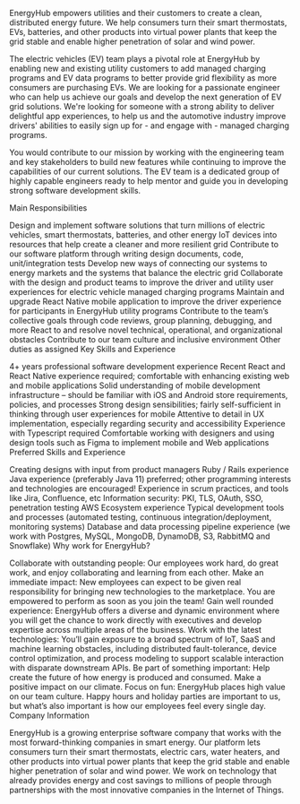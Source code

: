 EnergyHub empowers utilities and their customers to create a clean, distributed energy future. We help consumers turn their smart thermostats, EVs, batteries, and other products into virtual power plants that keep the grid stable and enable higher penetration of solar and wind power.

The electric vehicles (EV) team plays a pivotal role at EnergyHub by enabling new and existing utility customers to add managed charging programs and EV data programs to better provide grid flexibility as more consumers are purchasing EVs. We are looking for a passionate engineer who can help us achieve our goals and develop the next generation of EV grid solutions. We're looking for someone with a strong ability to deliver delightful app experiences, to help us and the automotive industry improve drivers' abilities to easily sign up for - and engage with - managed charging programs.

You would contribute to our mission by working with the engineering team and key stakeholders to build new features while continuing to improve the capabilities of our current solutions. The EV team is a dedicated group of highly capable engineers ready to help mentor and guide you in developing strong software development skills.  

Main Responsibilities

Design and implement software solutions that turn millions of electric vehicles, smart thermostats, batteries, and other energy IoT devices into resources that help create a cleaner and more resilient grid
Contribute to our software platform through writing design documents, code, unit/integration tests
Develop new ways of connecting our systems to energy markets and the systems that balance the electric grid
Collaborate with the design and product teams to improve the driver and utility user experiences for electric vehicle managed charging programs
Maintain and upgrade React Native mobile application to improve the driver experience for participants in EnergyHub utility programs
Contribute to the team’s collective goals through code reviews, group planning, debugging, and more
React to and resolve novel technical, operational, and organizational obstacles
Contribute to our team culture and inclusive environment
Other duties as assigned
Key Skills and Experience

4+ years professional software development experience
Recent React and React Native experience required; comfortable with enhancing existing web and mobile applications
Solid understanding of mobile development infrastructure – should be familiar with iOS and Android store requirements, policies, and processes
Strong design sensibilities; fairly self-sufficient in thinking through user experiences for mobile
Attentive to detail in UX implementation, especially regarding security and accessibility
Experience with Typescript required
Comfortable working with designers and using design tools such as Figma to implement mobile and Web applications
Preferred Skills and Experience

Creating designs with input from product managers
Ruby / Rails experience 
Java experience (preferably Java 11) preferred; other programming interests and technologies are encouraged!
Experience in scrum practices, and tools like Jira, Confluence, etc
Information security: PKI, TLS, OAuth, SSO, penetration testing
AWS Ecosystem experience
Typical development tools and processes (automated testing, continuous integration/deployment, monitoring systems)
Database and data processing pipeline experience (we work with Postgres, MySQL, MongoDB, DynamoDB, S3, RabbitMQ and Snowflake)
Why work for EnergyHub?

Collaborate with outstanding people: Our employees work hard, do great work, and enjoy collaborating and learning from each other. 
Make an immediate impact: New employees can expect to be given real responsibility for bringing new technologies to the marketplace. You are empowered to perform as soon as you join the team!
Gain well rounded experience: EnergyHub offers a diverse and dynamic environment where you will get the chance to work directly with executives and develop expertise across multiple areas of the business.
Work with the latest technologies: You’ll gain exposure to a broad spectrum of  IoT, SaaS and machine learning obstacles, including distributed fault-tolerance, device control optimization, and process modeling to support scalable interaction with disparate downstream APIs. 
Be part of something important: Help create the future of how energy is produced and consumed. Make a positive impact on our climate.
Focus on fun: EnergyHub places high value on our team culture. Happy hours and holiday parties are important to us, but what’s also important is how our employees feel every single day. 
Company Information

EnergyHub is a growing enterprise software company that works with the most forward-thinking companies in smart energy. Our platform lets consumers turn their smart thermostats, electric cars, water heaters, and other products into virtual power plants that keep the grid stable and enable higher penetration of solar and wind power. We work on technology that already provides energy and cost savings to millions of people through partnerships with the most innovative companies in the Internet of Things.